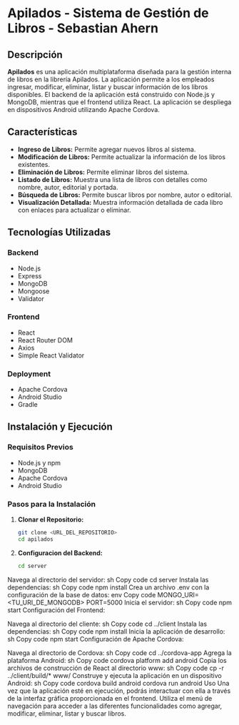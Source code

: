# Apilados - Sistema de Gestión de Libros - Sebastian Ahern

## Descripción

**Apilados** es una aplicación multiplataforma diseñada para la gestión interna de libros en la librería Apilados. La aplicación permite a los empleados ingresar, modificar, eliminar, listar y buscar información de los libros disponibles. El backend de la aplicación está construido con Node.js y MongoDB, mientras que el frontend utiliza React. La aplicación se despliega en dispositivos Android utilizando Apache Cordova.

## Características

- **Ingreso de Libros:** Permite agregar nuevos libros al sistema.
- **Modificación de Libros:** Permite actualizar la información de los libros existentes.
- **Eliminación de Libros:** Permite eliminar libros del sistema.
- **Listado de Libros:** Muestra una lista de libros con detalles como nombre, autor, editorial y portada.
- **Búsqueda de Libros:** Permite buscar libros por nombre, autor o editorial.
- **Visualización Detallada:** Muestra información detallada de cada libro con enlaces para actualizar o eliminar.

## Tecnologías Utilizadas

### Backend
- Node.js
- Express
- MongoDB
- Mongoose
- Validator

### Frontend
- React
- React Router DOM
- Axios
- Simple React Validator

### Deployment
- Apache Cordova
- Android Studio
- Gradle

## Instalación y Ejecución

### Requisitos Previos

- Node.js y npm
- MongoDB
- Apache Cordova
- Android Studio

### Pasos para la Instalación

1. **Clonar el Repositorio:**
   ```sh
   git clone <URL_DEL_REPOSITORIO>
   cd apilados

2. **Configuracion del Backend:**

    ```sh
    cd server

 Navega al directorio del servidor:
sh
Copy code
cd server
Instala las dependencias:
sh
Copy code
npm install
Crea un archivo .env con la configuración de la base de datos:
env
Copy code
MONGO_URI=<TU_URI_DE_MONGODB>
PORT=5000
Inicia el servidor:
sh
Copy code
npm start
Configuración del Frontend:

Navega al directorio del cliente:
sh
Copy code
cd ../client
Instala las dependencias:
sh
Copy code
npm install
Inicia la aplicación de desarrollo:
sh
Copy code
npm start
Configuración de Apache Cordova:

Navega al directorio de Cordova:
sh
Copy code
cd ../cordova-app
Agrega la plataforma Android:
sh
Copy code
cordova platform add android
Copia los archivos de construcción de React al directorio www:
sh
Copy code
cp -r ../client/build/* www/
Construye y ejecuta la aplicación en un dispositivo Android:
sh
Copy code
cordova build android
cordova run android
Uso
Una vez que la aplicación esté en ejecución, podrás interactuar con ella a través de la interfaz gráfica proporcionada en el frontend. Utiliza el menú de navegación para acceder a las diferentes funcionalidades como agregar, modificar, eliminar, listar y buscar libros.